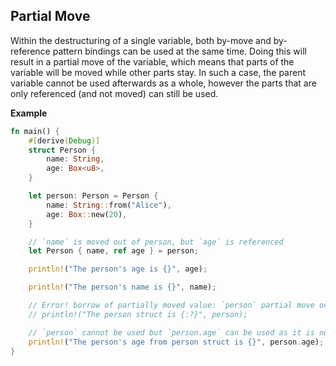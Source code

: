 ## Partial Move

Within the destructuring of a single variable, both by-move and by-reference
pattern bindings can be used at the same time. Doing this will result in a
partial move of the variable, which means that parts of the variable will be
moved while other parts stay. In such a case, the parent variable cannot be used
afterwards as a whole, however the parts that are only referenced (and not
moved) can still be used.

**Example**

```rust
fn main() {
    #[derive(Debug)]
    struct Person {
        name: String,
        age: Box<u8>,
    }

    let person: Person = Person {
        name: String::from("Alice"),
        age: Box::new(20),
    }

    // `name` is moved out of person, but `age` is referenced
    let Person { name, ref age } = person;

    println!("The person's age is {}", age);

    println!("The person's name is {}", name);

    // Error! borrow of partially moved value: `person` partial move occurs
    // println!("The person struct is {:?}", person);

    // `person` cannot be used but `person.age` can be used as it is not moved
    println!("The person's age from person struct is {}", person.age);
}
```
